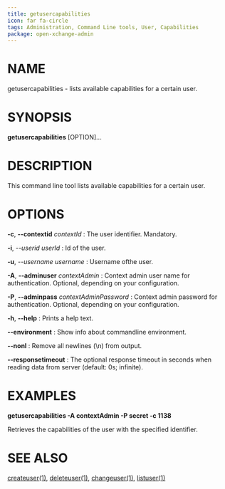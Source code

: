 ```yaml
---
title: getusercapabilities
icon: far fa-circle
tags: Administration, Command Line tools, User, Capabilities
package: open-xchange-admin
---
```


# NAME

getusercapabilities - lists available capabilities for a certain user. 

# SYNOPSIS

**getusercapabilities** [OPTION]...

# DESCRIPTION

This command line tool lists available capabilities for a certain user. 

# OPTIONS

**-c**, **--contextid** *contextId*
: The user identifier. Mandatory.

**-i**, *--userid* *userId*
: Id of the user.

**-u**, *--username* *username*
: Username ofthe user.

**-A**, **--adminuser** *contextAdmin*
: Context admin user name for authentication. Optional, depending on your configuration.

**-P**, **--adminpass** *contextAdminPassword*
: Context admin password for authentication. Optional, depending on your configuration.

**-h**, **--help**
: Prints a help text.

**--environment**
: Show info about commandline environment.

**--nonl**
: Remove all newlines (\\n) from output.

**--responsetimeout**
: The optional response timeout in seconds when reading data from server (default: 0s; infinite).

# EXAMPLES

**getusercapabilities -A contextAdmin -P secret -c 1138**

Retrieves the capabilities of the user with the specified identifier.

# SEE ALSO

[createuser(1)](createuser), [deleteuser(1)](deleteuser), [changeuser(1)](changeuser), [listuser(1)](listuser)
